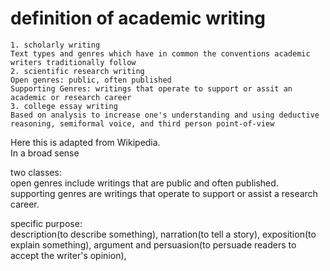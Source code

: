 # definition of academic writing      
    1. scholarly writing      
    Text types and genres which have in common the conventions academic writers traditionally follow      
    2. scientific research writing      
    Open genres: public, often published      
    Supporting Genres: writings that operate to support or assit an academic or research career      
    3. college essay writing      
    Based on analysis to increase one's understanding and using deductive reasoning, semiformal voice, and third person point-of-view      
      
Here this is adapted from Wikipedia.      
In a broad sense      
      
two classes:      
open genres include writings that are public and often published.      
supporting genres are writings that operate to support or assist a research career.      
      
specific purpose:      
description(to describe something), narration(to tell a story), exposition(to explain something), argument and persuasion(to persuade readers to accept the writer's opinion),       
      

